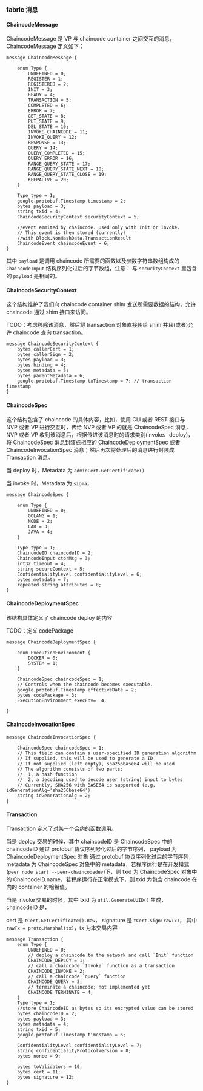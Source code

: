 ### fabric 消息

#### ChaincodeMessage

ChaincodeMessage 是 VP 与 chaincode container 之间交互的消息，ChaincodeMessage 定义如下：

```
message ChaincodeMessage {

    enum Type {
        UNDEFINED = 0;
        REGISTER = 1;
        REGISTERED = 2;
        INIT = 3;
        READY = 4;
        TRANSACTION = 5;
        COMPLETED = 6;
        ERROR = 7;
        GET_STATE = 8;
        PUT_STATE = 9;
        DEL_STATE = 10;
        INVOKE_CHAINCODE = 11;
        INVOKE_QUERY = 12;
        RESPONSE = 13;
        QUERY = 14;
        QUERY_COMPLETED = 15;
        QUERY_ERROR = 16;
        RANGE_QUERY_STATE = 17;
        RANGE_QUERY_STATE_NEXT = 18;
        RANGE_QUERY_STATE_CLOSE = 19;
        KEEPALIVE = 20;
    }

    Type type = 1;
    google.protobuf.Timestamp timestamp = 2;
    bytes payload = 3;
    string txid = 4;
    ChaincodeSecurityContext securityContext = 5;

    //event emmited by chaincode. Used only with Init or Invoke.
    // This event is then stored (currently)
    //with Block.NonHashData.TransactionResult
    ChaincodeEvent chaincodeEvent = 6;
}
```

其中 `payload` 是调用 chaincode 所需要的函数以及参数字符串数组构成的 `ChaincodeInput` 结构序列化过后的字节数组，注意： 与 `securityContext` 里包含的 `payload` 是相同的。

#### ChaincodeSecurityContext

这个结构维护了我们向 chaincode container shim 发送所需要数据的结构，允许 chaincode 通过 shim 接口来访问。

TODO：考虑移除该消息，然后将 transaction 对象直接传给 shim 并且(或者)允许 chaincode 查询 transaction。

```
message ChaincodeSecurityContext {
    bytes callerCert = 1;
    bytes callerSign = 2;
    bytes payload = 3;
    bytes binding = 4;
    bytes metadata = 5;
    bytes parentMetadata = 6;
    google.protobuf.Timestamp txTimestamp = 7; // transaction timestamp
}
```

#### ChaincodeSpec

这个结构包含了 chaincode 的具体内容，比如，使用 CLI 或者 REST 接口与 NVP 或者 VP 进行交互时，传给 NVP 或者 VP 的就是 ChaincodeSpec 消息，NVP 或者 VP 收到该消息后，根据传进该消息时的请求类别(invoke、deploy)，将 ChaincodeSpec 消息封装成相应的 ChaincodeDeploymentSpec 或者 ChaincodeInvocationSpec 消息；然后再次将处理后的消息进行封装成 Transaction 消息。

当 deploy 时，Metadata 为 `adminCert.GetCertificate()`

当 invoke 时，Metadata 为 `sigma`，

```
message ChaincodeSpec {

    enum Type {
        UNDEFINED = 0;
        GOLANG = 1;
        NODE = 2;
        CAR = 3;
        JAVA = 4;
    }

    Type type = 1;
    ChaincodeID chaincodeID = 2;
    ChaincodeInput ctorMsg = 3;
    int32 timeout = 4;
    string secureContext = 5;
    ConfidentialityLevel confidentialityLevel = 6;
    bytes metadata = 7;
    repeated string attributes = 8;
}
```

#### ChaincodeDeploymentSpec

该结构具体定义了 chaincode deploy 的内容

TODO：定义 codePackage

```
message ChaincodeDeploymentSpec {

    enum ExecutionEnvironment {
        DOCKER = 0;
        SYSTEM = 1;
    }

    ChaincodeSpec chaincodeSpec = 1;
    // Controls when the chaincode becomes executable.
    google.protobuf.Timestamp effectiveDate = 2;
    bytes codePackage = 3;
    ExecutionEnvironment execEnv=  4;

}
```

#### ChaincodeInvocationSpec

```
message ChaincodeInvocationSpec {

    ChaincodeSpec chaincodeSpec = 1;
    // This field can contain a user-specified ID generation algorithm
    // If supplied, this will be used to generate a ID
    // If not supplied (left empty), sha256base64 will be used
    // The algorithm consists of two parts:
    //  1, a hash function
    //  2, a decoding used to decode user (string) input to bytes
    // Currently, SHA256 with BASE64 is supported (e.g. idGenerationAlg='sha256base64')
    string idGenerationAlg = 2;
}
```

#### Transaction

Transaction 定义了对某一个合约的函数调用。

当是 deploy 交易的时候，其中 chaincodeID 是 ChaincodeSpec 中的 chaincodeID 通过 protobuf 协议序列号化过后的字节序列， payload 为 ChaincodeDeploymentSpec 对象 通过 protobuf 协议序列化过后的字节序列，metadata 为 ChaincodeSpec 对象中的 metadata，若程序运行是在开发模式(`peer node start --peer-chaincodedev`)下，则 txid 为 ChaincodeSpec 对象中的 ChaincodeID.name，若程序运行在正常模式下，则 txid 为包含 chaincode 在内的 container 的哈希值。

当是 invoke 交易的时候，其中 txid 为 `util.GenerateUUID()` 生成，chaincodeID 是，


cert 是 `tCert.GetCertificate().Raw`， signature 是 `tCert.Sign(rawTx)`， 其中 `rawTx = proto.Marshal(tx)`，tx 为本交易内容

```
message Transaction {
    enum Type {
        UNDEFINED = 0;
        // deploy a chaincode to the network and call `Init` function
        CHAINCODE_DEPLOY = 1;
        // call a chaincode `Invoke` function as a transaction
        CHAINCODE_INVOKE = 2;
        // call a chaincode `query` function
        CHAINCODE_QUERY = 3;
        // terminate a chaincode; not implemented yet
        CHAINCODE_TERMINATE = 4;
    }
    Type type = 1;
    //store ChaincodeID as bytes so its encrypted value can be stored
    bytes chaincodeID = 2;
    bytes payload = 3;
    bytes metadata = 4;
    string txid = 5;
    google.protobuf.Timestamp timestamp = 6;

    ConfidentialityLevel confidentialityLevel = 7;
    string confidentialityProtocolVersion = 8;
    bytes nonce = 9;

    bytes toValidators = 10;
    bytes cert = 11;
    bytes signature = 12;
}
```